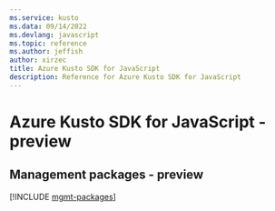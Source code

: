```yaml
---
ms.service: kusto
ms.data: 09/14/2022
ms.devlang: javascript
ms.topic: reference
ms.author: jeffish
author: xirzec
title: Azure Kusto SDK for JavaScript
description: Reference for Azure Kusto SDK for JavaScript
---
```

# Azure Kusto SDK for JavaScript - preview

## Management packages - preview
[!INCLUDE [mgmt-packages](kusto-mgmt-index.md)]
